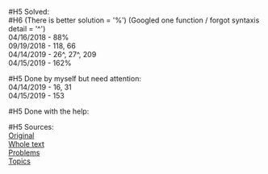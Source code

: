 #H5 Solved:  
#H6 (There is better solution = '%') (Googled one function / forgot syntaxis detail = '^') 
</br>
04/16/2018 - 88%  </br>
09/19/2018 - 118, 66  </br>
04/14/2019 - 26^, 27^, 209  </br>
04/15/2019 - 162% </br>

#H5 Done by myself but need attention:
</br>
04/14/2019 - 16, 31 </br>
04/15/2019 - 153  </br>

#H5 Done with the help:
</br>

#H5 Sources:
</br>
[Original](https://github.com/Semaserg/LeetCodeProblems/blob/master/statistics)
</br>
[Whole text](https://tproger.ru/articles/work-in-google/)
</br>
[Problems](https://leetcode.com/problemset/all/)
</br>
[Topics](https://www.interviewbit.com/courses/programming/)
